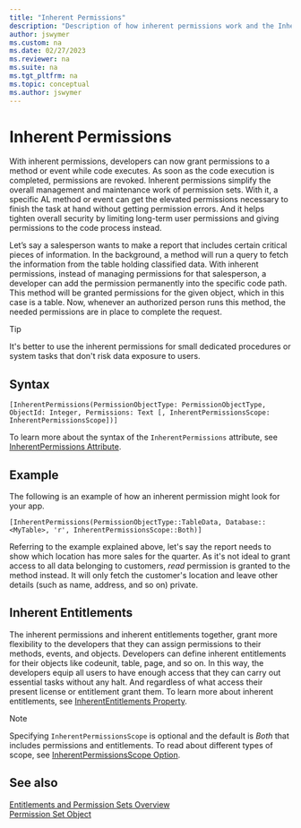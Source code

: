 ```yaml
---
title: "Inherent Permissions"
description: "Description of how inherent permissions work and the InherentPermissions attribute in AL for Business Central."
author: jswymer
ms.custom: na
ms.date: 02/27/2023
ms.reviewer: na
ms.suite: na
ms.tgt_pltfrm: na
ms.topic: conceptual
ms.author: jswymer
---
```


# Inherent Permissions

With inherent permissions, developers can now grant permissions to a method or event while code executes. As soon as the code execution is completed, permissions are revoked. Inherent permissions simplify the overall management and maintenance work of permission sets. With it, a specific AL method or event can get the elevated permissions necessary to finish the task at hand without getting permission errors. And it helps tighten overall security by limiting long-term user permissions and giving permissions to the code process instead.

Let’s say a salesperson wants to make a report that includes certain critical pieces of information. In the background, a method will run a query to fetch the information from the table holding classified data. With inherent permissions, instead of managing permissions for that salesperson, a developer can add the permission permanently into the specific code path. This method will be granted permissions for the given object, which in this case is a table. Now, whenever an authorized person runs this method, the needed permissions are in place to complete the request.

>[!TIP]
> It's better to use the inherent permissions for small dedicated procedures or system tasks that don't risk data exposure to users.

## Syntax

```AL
[InherentPermissions(PermissionObjectType: PermissionObjectType, ObjectId: Integer, Permissions: Text [, InherentPermissionsScope: InherentPermissionsScope])]
```

To learn more about the syntax of the `InherentPermissions` attribute, see [InherentPermissions Attribute](../developer/attributes/devenv-inherentpermissions-attribute.md).

## Example

The following is an example of how an inherent permission might look for your app.

```AL
[InherentPermissions(PermissionObjectType::TableData, Database::<MyTable>, 'r', InherentPermissionsScope::Both)]

```

Referring to the example explained above, let's say the report needs to show which location has more sales for the quarter. As it's not ideal to grant access to all data belonging to customers, *read* permission is granted to the method instead. It will only fetch the customer's location and leave other details (such as name, address, and so on) private.

## Inherent Entitlements

The inherent permissions and inherent entitlements together, grant more flexibility to the developers that they can assign permissions to their methods, events, and objects. Developers can define inherent entitlements for their objects like codeunit, table, page, and so on. In this way, the developers equip all users to have enough access that they can carry out essential tasks without any halt. And regardless of what access their present license or entitlement grant them. To learn more about inherent entitlements, see [InherentEntitlements Property](../developer/properties/devenv-inherententitlements-property.md).

>[!NOTE]
> Specifying `InherentPermissionsScope` is optional and the default is *Both* that includes permissions and entitlements. To read about different types of scope, see [InherentPermissionsScope Option](../developer/methods-auto/inherentpermissionsscope/inherentpermissionsscope-option.md).

## See also

[Entitlements and Permission Sets Overview](../developer/devenv-entitlements-and-permissionsets-overview.md)  
[Permission Set Object](../developer/devenv-permissionset-object.md)
